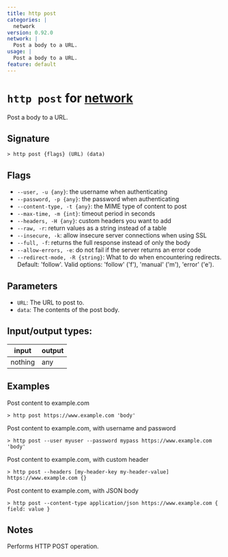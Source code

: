 ```yaml
---
title: http post
categories: |
  network
version: 0.92.0
network: |
  Post a body to a URL.
usage: |
  Post a body to a URL.
feature: default
---
```

<!-- This file is automatically generated. Please edit the command in https://github.com/nushell/nushell instead. -->

# `http post` for [network](/commands/categories/network.md)

<div class='command-title'>Post a body to a URL.</div>

## Signature

```> http post {flags} (URL) (data)```

## Flags

 -  `--user, -u {any}`: the username when authenticating
 -  `--password, -p {any}`: the password when authenticating
 -  `--content-type, -t {any}`: the MIME type of content to post
 -  `--max-time, -m {int}`: timeout period in seconds
 -  `--headers, -H {any}`: custom headers you want to add
 -  `--raw, -r`: return values as a string instead of a table
 -  `--insecure, -k`: allow insecure server connections when using SSL
 -  `--full, -f`: returns the full response instead of only the body
 -  `--allow-errors, -e`: do not fail if the server returns an error code
 -  `--redirect-mode, -R {string}`: What to do when encountering redirects. Default: 'follow'. Valid options: 'follow' ('f'), 'manual' ('m'), 'error' ('e').

## Parameters

 -  `URL`: The URL to post to.
 -  `data`: The contents of the post body.


## Input/output types:

| input   | output |
| ------- | ------ |
| nothing | any    |

## Examples

Post content to example.com
```nu
> http post https://www.example.com 'body'

```

Post content to example.com, with username and password
```nu
> http post --user myuser --password mypass https://www.example.com 'body'

```

Post content to example.com, with custom header
```nu
> http post --headers [my-header-key my-header-value] https://www.example.com {}

```

Post content to example.com, with JSON body
```nu
> http post --content-type application/json https://www.example.com { field: value }

```

## Notes
Performs HTTP POST operation.
